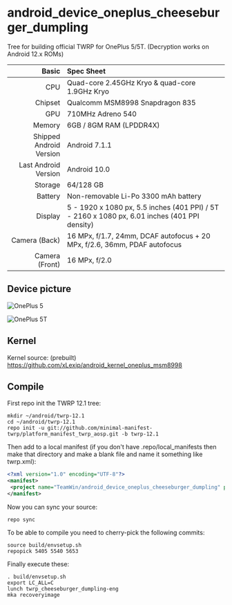 # android_device_oneplus_cheeseburger_dumpling

Tree for building official TWRP for OnePlus 5/5T. (Decryption works on Android 12.x ROMs)

| Basic                   | Spec Sheet                                                                                                                     |
| -----------------------:|:------------------------------------------------------------------------------------------------------------------------------ |
| CPU                     | Quad-core 2.45GHz Kryo & quad-core 1.9GHz Kryo                                                                           |
| Chipset                 | Qualcomm MSM8998 Snapdragon 835                                                                                                  |
| GPU                     | 710MHz Adreno 540                                                                                                                       |
| Memory                  | 6GB / 8GM RAM (LPDDR4X)                                                                                                                     |
| Shipped Android Version | Android 7.1.1                                                                                                                            |
| Last Android Version    | Android 10.0                                                                                                                            |
| Storage                 | 64/128 GB                                                                                                                          |
| Battery                 | Non-removable Li-Po 3300 mAh battery                                                                                           |
| Display                 | 5 - 1920 x 1080 px, 5.5 inches (401 PPI) / 5T - 2160 x 1080 px, 6.01 inches (401 PPI density)                                                                              |
| Camera (Back)           | 16 MPx, f/1.7, 24mm, DCAF autofocus + 20 MPx, f/2.6, 36mm, PDAF autofocus                                                                              |
| Camera (Front)          | 16 MPx, f/2.0                                                                                                   |

## Device picture

![OnePlus 5](http://image01.oneplus.cn/ebp/201706/17/291/8dc3e3d2bd22658de5f63eeb27700a83.png "OnePlus 5 in black")

![OnePlus 5T](https://cdn.opstatics.com/store/20170907/assets/images/support/support-list/model-specs-list/details/5t-black.png "OnePlus 5T in black")

## Kernel

Kernel source: (prebuilt)
https://github.com/xLexip/android_kernel_oneplus_msm8998

## Compile

First repo init the TWRP 12.1 tree:

```
mkdir ~/android/twrp-12.1
cd ~/android/twrp-12.1
repo init -u git://github.com/minimal-manifest-twrp/platform_manifest_twrp_aosp.git -b twrp-12.1
```

Then add to a local manifest (if you don't have .repo/local_manifests then make that directory and make a blank file and name it something like twrp.xml):

```xml
<?xml version="1.0" encoding="UTF-8"?>
<manifest>
 <project name="TeamWin/android_device_oneplus_cheeseburger_dumpling" path="device/oneplus/cheeseburger_dumpling" remote="github" revision="android-12.1"/>
</manifest>
```

Now you can sync your source:

```
repo sync
```

To be able to compile you need to cherry-pick the following commits:

```
source build/envsetup.sh
repopick 5405 5540 5653
```

Finally execute these:

```
. build/envsetup.sh
export LC_ALL=C
lunch twrp_cheeseburger_dumpling-eng
mka recoveryimage
```
